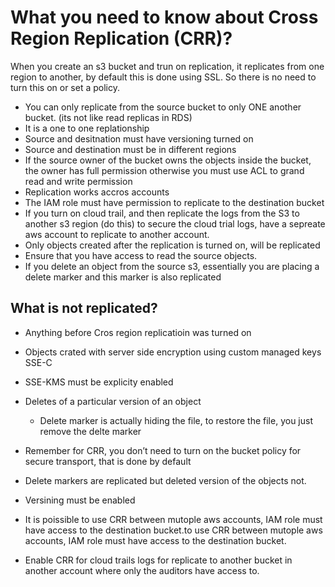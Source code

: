 # What you need to know about Cross Region Replication (CRR)?
When you create an s3 bucket and trun on replication, it replicates from one region to another, by default this is done using SSL. 
So there is no need to turn this on or set a policy.

-	You can only replicate from the source bucket to only ONE another bucket. (its not like read replicas in RDS)
-	It is a one to one replationship
-	Source and desitnation must have versioning turned on
-	Source and destination must be in different regions
-	If the source owner of the bucket owns the objects inside the bucket, the owner has full permission otherwise you must use ACL to grand read and write permission
-	Replication works accros accounts
-	The IAM role must have permission to replicate to the destination bucket
-	If you turn on cloud trail, and then replicate the logs from the S3 to another s3 region (do this) to secure the cloud trial logs, have a sepreate aws account to replicate to another account. 
-	Only objects created after the replication is turned on, will be replicated
-	Ensure that you have access to read the source objects.
-	If you delete an object from the source s3, essentially you are placing a delete marker and this marker is also replicated
## What is not replicated?
- Anything before Cros region replicatioin was turned on
- Objects crated with server side encryption using custom managed keys SSE-C
- SSE-KMS must be explicity enabled
- Deletes of a particular version of an object 
  - Delete marker is actually hiding the file, to restore the file, you just remove the delte marker

- Remember for CRR, you don’t need to turn on the bucket policy for secure transport, that is done by default
- Delete markers are replicated but deleted version of the objects not.
- Versining must be enabled
- It is poissible to use CRR between mutople aws accounts, IAM role must have access to the destination bucket.to use CRR between mutople aws accounts, IAM role must have access to the destination bucket.
- Enable CRR for cloud trails logs for replicate to another bucket in another account where only the auditors have access to.
